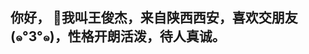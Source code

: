 ## 你好， 👋我叫王俊杰，来自陕西西安，喜欢交朋友(๑°3°๑)，性格开朗活泼，待人真诚。


<!--
**PsychoRiner/PsychoRiner** is a ✨ _special_ ✨ repository because its `README.md` (this file) appears on your GitHub profile.

Here are some ideas to get you started:

-
- 🌱 I’m currently learning ...
- 👯 I’m looking to collaborate on ...
- 🤔 I’m looking for help with ...
- 💬 Ask me about ...
- 📫 How to reach me: ...
- 😄 Pronouns: ...
- ⚡ Fun fact: ...
-->
